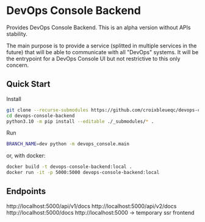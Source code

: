 # DevOps Console Backend

Provides DevOps Console Backend. This is an alpha version without APIs stability.

The main purpose is to provide a service (splitted in multiple services in the future) that will be able to communicate with all "DevOps" systems.
It will be the entrypoint for a DevOps Console UI but not restrictive to this only concern.

## Quick Start

Install
```bash
git clone --recurse-submodules https://github.com/croixbleueqc/devops-console-backend
cd devops-console-backend
python3.10 -m pip install --editable ./_submodules/* .
```


Run
```bash
BRANCH_NAME=dev python -m devops_console.main
```

or, with docker:

```bash
docker build -t devops-console-backend:local .
docker run -it -p 5000:5000 devops-console-backend:local
```


## Endpoints

http://localhost:5000/api/v1/docs
http://localhost:5000/api/v2/docs
http://localhost:5000/docs 
http://localhost:5000 -> temporary ssr frontend
